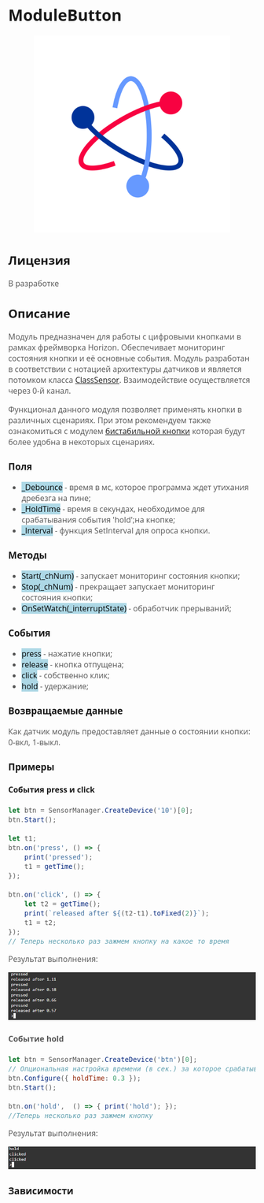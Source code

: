 <div style = "font-family: 'Open Sans', sans-serif; font-size: 16px">

# ModuleButton

<div style = "color: #555">
    <p align="center">
    <img src="./res/logo.png" width="400" title="hover text">
    </p>
</div>

## Лицензия

<div style = "color: #555">
В разработке
</div>

## Описание
<div style = "color: #555">

Модуль предназначен для работы с цифровыми кнопками в рамках фреймворка Horizon. Обеспечивает мониторинг состояния кнопки и её основные события. Модуль разработан в соответствии с нотацией архитектуры датчиков и является потомком класса [ClassSensor](https://github.com/Konkery/ModuleSensorArchitecture/blob/main/README.md). Взаимодействие осуществляется через 0-й канал. 

Функционал данного модуля позволяет применять кнопки в различных сценариях. При этом рекомендуем также ознакомиться с модулем [бистабильной кнопки](./README_BISTABLE.md) которая будут более удобна в некоторых сценариях. 

</div>

### Поля
<div style = "color: #555">

- <mark style="background-color: lightblue">_Debounce</mark> - время в мс, которое программа ждет утихания дребезга на пине;
- <mark style="background-color: lightblue">_HoldTime</mark> - время в секундах, необходимое для срабатывания события 'hold';на кнопке;
- <mark style="background-color: lightblue">_Interval</mark> - функция SetInterval для опроса кнопки.
</div>

### Методы
<div style = "color: #555">

- <mark style="background-color: lightblue">Start(_chNum)</mark> - запускает мониторинг состояния кнопки;
- <mark style="background-color: lightblue">Stop(_chNum)</mark> - прекращает запускает мониторинг состояния кнопки;
- <mark style="background-color: lightblue">OnSetWatch(_interruptState)</mark> - обработчик прерываний;
</div>

### События
<div style = "color: #555">

- <mark style="background-color: lightblue">press</mark> - нажатие кнопки;
- <mark style="background-color: lightblue">release</mark> - кнопка отпущена;
- <mark style="background-color: lightblue">click</mark> - собственно клик;
- <mark style="background-color: lightblue">hold</mark> - удержание;
</div>

### Возвращаемые данные
<div style = "color: #555">
Как датчик модуль предоставляет данные о состоянии кнопки: 0-вкл, 1-выкл.
</div>

### Примеры
#### События press и click
<div style = "color: #555">

```js
let btn = SensorManager.CreateDevice('10')[0];
btn.Start();

let t1;
btn.on('press', () => {
    print('pressed');
    t1 = getTime();
});

btn.on('click', () => {
    let t2 = getTime();
    print(`released after ${(t2-t1).toFixed(2)}`);
    t1 = t2;
});
// Теперь несколько раз зажмем кнопку на какое то время
```

Результат выполнения:
<div align='left'>
    <img src='./res/example-1.png'>
</div>

#### Событие hold 
```js
let btn = SensorManager.CreateDevice('btn')[0];
// Опциональная настройка времени (в сек.) за которое срабатывает удержание
btn.Configure({ holdTime: 0.3 });
btn.Start();

btn.on('hold',  () => { print('hold'); });
//Теперь несколько раз зажмем кнопку
```

Результат выполнения:
<div align='left'>
    <img src='./res/example-2.png'>
</div>

</div>

### Зависимости
<div style = "color: #555">

</div>

</div>
